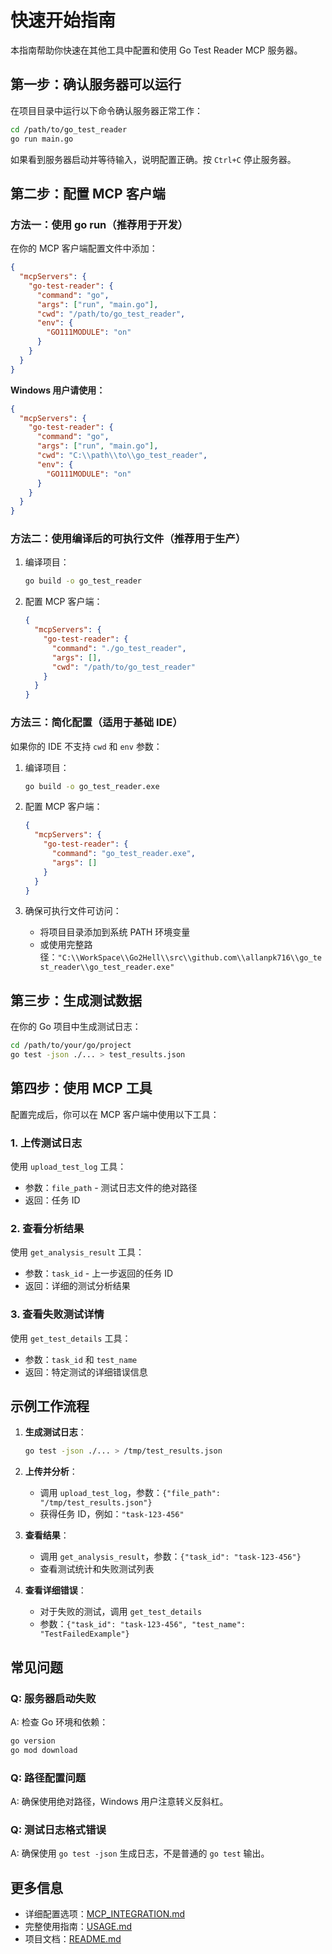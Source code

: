 # 快速开始指南

本指南帮助你快速在其他工具中配置和使用 Go Test Reader MCP 服务器。

## 第一步：确认服务器可以运行

在项目目录中运行以下命令确认服务器正常工作：

```bash
cd /path/to/go_test_reader
go run main.go
```

如果看到服务器启动并等待输入，说明配置正确。按 `Ctrl+C` 停止服务器。

## 第二步：配置 MCP 客户端

### 方法一：使用 go run（推荐用于开发）

在你的 MCP 客户端配置文件中添加：

```json
{
  "mcpServers": {
    "go-test-reader": {
      "command": "go",
      "args": ["run", "main.go"],
      "cwd": "/path/to/go_test_reader",
      "env": {
        "GO111MODULE": "on"
      }
    }
  }
}
```

**Windows 用户请使用：**
```json
{
  "mcpServers": {
    "go-test-reader": {
      "command": "go",
      "args": ["run", "main.go"],
      "cwd": "C:\\path\\to\\go_test_reader",
      "env": {
        "GO111MODULE": "on"
      }
    }
  }
}
```

### 方法二：使用编译后的可执行文件（推荐用于生产）

1. 编译项目：
   ```bash
   go build -o go_test_reader
   ```

2. 配置 MCP 客户端：
   ```json
   {
     "mcpServers": {
       "go-test-reader": {
         "command": "./go_test_reader",
         "args": [],
         "cwd": "/path/to/go_test_reader"
       }
     }
   }
   ```

### 方法三：简化配置（适用于基础 IDE）

如果你的 IDE 不支持 `cwd` 和 `env` 参数：

1. 编译项目：
   ```bash
   go build -o go_test_reader.exe
   ```

2. 配置 MCP 客户端：
   ```json
   {
     "mcpServers": {
       "go-test-reader": {
         "command": "go_test_reader.exe",
         "args": []
       }
     }
   }
   ```

3. 确保可执行文件可访问：
   - 将项目目录添加到系统 PATH 环境变量
   - 或使用完整路径：`"C:\\WorkSpace\\Go2Hell\\src\\github.com\\allanpk716\\go_test_reader\\go_test_reader.exe"`

## 第三步：生成测试数据

在你的 Go 项目中生成测试日志：

```bash
cd /path/to/your/go/project
go test -json ./... > test_results.json
```

## 第四步：使用 MCP 工具

配置完成后，你可以在 MCP 客户端中使用以下工具：

### 1. 上传测试日志
使用 `upload_test_log` 工具：
- 参数：`file_path` - 测试日志文件的绝对路径
- 返回：任务 ID

### 2. 查看分析结果
使用 `get_analysis_result` 工具：
- 参数：`task_id` - 上一步返回的任务 ID
- 返回：详细的测试分析结果

### 3. 查看失败测试详情
使用 `get_test_details` 工具：
- 参数：`task_id` 和 `test_name`
- 返回：特定测试的详细错误信息

## 示例工作流程

1. **生成测试日志**：
   ```bash
   go test -json ./... > /tmp/test_results.json
   ```

2. **上传并分析**：
   - 调用 `upload_test_log`，参数：`{"file_path": "/tmp/test_results.json"}`
   - 获得任务 ID，例如：`"task-123-456"`

3. **查看结果**：
   - 调用 `get_analysis_result`，参数：`{"task_id": "task-123-456"}`
   - 查看测试统计和失败测试列表

4. **查看详细错误**：
   - 对于失败的测试，调用 `get_test_details`
   - 参数：`{"task_id": "task-123-456", "test_name": "TestFailedExample"}`

## 常见问题

### Q: 服务器启动失败
A: 检查 Go 环境和依赖：
```bash
go version
go mod download
```

### Q: 路径配置问题
A: 确保使用绝对路径，Windows 用户注意转义反斜杠。

### Q: 测试日志格式错误
A: 确保使用 `go test -json` 生成日志，不是普通的 `go test` 输出。

## 更多信息

- 详细配置选项：[MCP_INTEGRATION.md](MCP_INTEGRATION.md)
- 完整使用指南：[USAGE.md](USAGE.md)
- 项目文档：[README.md](README.md)